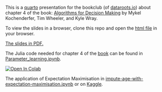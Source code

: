 This is a [quarto](https://quarto.org/) presentation for the bookclub (of [dataroots.io](https://dataroots.io)) about chapter 4 of the book:
[Algorithms for Decision Making](https://github.com/algorithmsbooks/decisionmaking)
by Mykel Kochenderfer, Tim Wheeler, and Kyle Wray.

To view the slides in a browser, clone this repo and open the [html file](parameter_learning.html) in your browser.

[The slides in PDF.](https://github.com/cast42/chapter4_parameter_learning/blob/main/Chapter%204_%20Parameter%20learning.pdff)

The Julia code needed for chapter 4 of the [book](https://algorithmsbook.com/) can be found in [Parameter_learning.ipynb](Parameter_learning.ipynb).

[![Open In Colab](https://colab.research.google.com/assets/colab-badge.svg)](https://colab.research.google.com/github/cast42/chapter4_parameter_learning/blob/main/Parameter_learning.ipynb)

The application of Expectation Maximisation in [impute-age-with-expectation-maximisation.ipynb](impute-age-with-expectation-maximisation.ipynb) or on [Kaggle](https://www.kaggle.com/cast42/impute-age-with-expectation-maximisation).